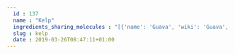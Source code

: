 ```yaml
---
  id : 137
  name : "Kelp"
  ingredients_sharing_molecules : "[{'name': 'Guava', 'wiki': 'Guava', 'id': 183, 'category': 'Fruit', 'common_molecules': [89594, 5280443, 5280598, 5367719, 6054, 985, 7284, 527, 638278, 6072, 637775, 5363388, 644104, 5280511, 650, 8103, 13144, 4788, 26447, 61020, 247, 8452, 643731, 853433, 638011, 1889, 15394, 5280445, 637566, 240, 33931, 5365811, 8130, 798, 6569, 441005, 6561, 637542, 441484, 107971, 5284639, 10448, 445639, 338, 7288, 8723, 11552, 79803, 1110, 6050, 6986, 5318042, 31260, 2345, 5280863, 784, 10393, 439341, 7150, 1549026, 126, 7654, 7847, 445070, 768, 7222, 323, 1183, 9862, 5281708, 637511, 5284503, 802, 180, 72, 61503, 643941, 18827, 999, 439246, 244, 8768, 439263, 1130, 454, 107, 878, 444539, 11005, 18635, 7858, 8857, 5315892, 11509, 6184, 643779, 6251, 5318599, 439533, 11128, 998]}, {'name': 'Tea', 'wiki': 'Tea', 'id': 310, 'category': 'Plant', 'common_molecules': [89594, 5280443, 5280598, 5367719, 6054, 7284, 527, 638278, 6072, 26447, 5363388, 644104, 5280511, 650, 8103, 13144, 4788, 637775, 61020, 247, 8452, 643731, 853433, 638011, 1889, 15394, 5280445, 637566, 240, 33931, 5365811, 8130, 798, 6569, 441005, 6561, 637542, 441484, 107971, 5284639, 10448, 445639, 338, 7288, 8723, 11552, 79803, 1110, 6050, 6986, 5318042, 31260, 2345, 5280863, 784, 10393, 11527, 439341, 7150, 1549026, 126, 7654, 7847, 445070, 768, 7222, 323, 1183, 9862, 5281708, 637511, 5284503, 802, 180, 72, 61503, 643941, 18827, 999, 439246, 244, 8768, 439263, 1130, 454, 107, 878, 444539, 11005, 18635, 7858, 8857, 5315892, 11509, 6184, 643779, 6251, 5318599, 439533, 11128, 998]}, {'name': 'Potato', 'wiki': 'Potato', 'id': 373, 'category': 'Vegetable Tuber', 'common_molecules': [89594, 5280443, 5280598, 5367719, 6054, 985, 7284, 527, 638278, 6072, 637775, 5363388, 644104, 5280511, 650, 8103, 13144, 4788, 26447, 61020, 247, 8452, 643731, 853433, 638011, 1889, 15394, 5280445, 637566, 240, 33931, 5365811, 8130, 798, 6569, 441005, 6561, 637542, 441484, 107971, 5284639, 10448, 445639, 338, 7288, 8723, 11552, 79803, 1110, 6050, 6986, 5318042, 31260, 2345, 5280863, 784, 10393, 11527, 439341, 7150, 1549026, 126, 7654, 7847, 445070, 768, 7222, 323, 1183, 9862, 5281708, 637511, 5284503, 802, 180, 72, 61503, 643941, 18827, 999, 439246, 244, 8768, 439263, 1130, 454, 107, 878, 444539, 18635, 7858, 8857, 5315892, 11509, 6184, 643779, 6251, 5318599, 439533, 11128, 998]}, {'name': 'Grape', 'wiki': 'Grape', 'id': 182, 'category': 'Fruit', 'common_molecules': [89594, 5280443, 5280598, 5367719, 6054, 985, 7284, 527, 638278, 6072, 637775, 5363388, 644104, 5280511, 650, 8103, 13144, 4788, 26447, 61020, 247, 8452, 853433, 638011, 1889, 15394, 5280445, 637566, 240, 33931, 5365811, 8130, 798, 6569, 441005, 6561, 637542, 441484, 107971, 5284639, 10448, 445639, 338, 7288, 8723, 11552, 79803, 1110, 6050, 6986, 5318042, 31260, 2345, 5280863, 784, 10393, 11527, 439341, 7150, 1549026, 126, 7654, 7847, 445070, 768, 323, 1183, 9862, 5281708, 637511, 5284503, 802, 180, 72, 61503, 643941, 18827, 999, 439246, 244, 8768, 439263, 1130, 454, 107, 878, 444539, 11005, 18635, 7858, 8857, 5315892, 11509, 6184, 643779, 6251, 5318599, 439533, 11128, 998]}, {'name': 'Melon', 'wiki': 'Melon', 'id': 191, 'category': 'Fruit', 'common_molecules': [89594, 5280443, 5280598, 5367719, 6054, 985, 7284, 527, 638278, 6072, 637775, 5363388, 644104, 5280511, 650, 8103, 13144, 4788, 26447, 61020, 247, 8452, 643731, 853433, 638011, 1889, 15394, 5280445, 637566, 240, 33931, 5365811, 8130, 798, 6569, 441005, 6561, 637542, 441484, 107971, 5284639, 10448, 445639, 338, 7288, 8723, 11552, 79803, 1110, 6050, 6986, 5318042, 31260, 2345, 5280863, 784, 10393, 439341, 7150, 1549026, 126, 7654, 7847, 445070, 768, 323, 1183, 9862, 5281708, 637511, 5284503, 802, 180, 72, 61503, 643941, 18827, 999, 439246, 244, 8768, 439263, 1130, 454, 107, 878, 444539, 11005, 18635, 7858, 8857, 5315892, 11509, 6184, 643779, 6251, 5318599, 439533, 11128, 998]}]"
  slug : kelp
  date : 2019-03-26T08:47:11+01:00
---
```



